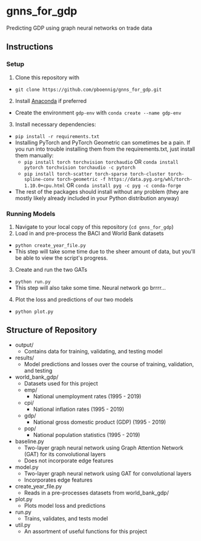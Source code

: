 # gnns_for_gdp
Predicting GDP using graph neural networks on trade data

## Instructions

### Setup
1. Clone this repository with
  - ```git clone https://github.com/pboennig/gnns_for_gdp.git```
2. Install [Anaconda](https://docs.conda.io/projects/conda/en/latest/user-guide/install/index.html) if preferred
  - Create the environment ```gdp-env``` with ```conda create --name gdp-env```
3. Install necessary dependencies:
  - ``` pip install -r requirements.txt ```
  - Installing PyTorch and PyTorch Geometric can sometimes be a pain. If you run into trouble installing them from the requirements.txt, just install them manually:
    - ```pip install torch torchvision torchaudio``` OR ```conda install pytorch torchvision torchaudio -c pytorch```
    -  ```pip install torch-scatter torch-sparse torch-cluster torch-spline-conv torch-geometric -f https://data.pyg.org/whl/torch-1.10.0+cpu.html``` OR ```conda install pyg -c pyg -c conda-forge```
  - The rest of the packages should install without any problem (they are mostly likely already included in your Python distribution anyway)

### Running Models
1. Navigate to your local copy of this repository (```cd gnns_for_gdp```)
2. Load in and pre-process the BACI and World Bank datasets
  - ```python create_year_file.py```
  - This step will take some time due to the sheer amount of data, but you'll be able to view the script's progress.
3. Create and run the two GATs
  - ```python run.py```
  - This step will also take some time. Neural network go brrrr...
4. Plot the loss and predictions of our two models
  - ```python plot.py```

## Structure of Repository
- output/
  - Contains data for training, validating, and testing model
- results/
  - Model predictions and losses over the course of training, validation, and testing
- world_bank_gdp/
  - Datasets used for this project
  - emp/
    - National unemployment rates (1995 - 2019)
  - cpi/
    - National inflation rates (1995 - 2019)
  - gdp/
    - National gross domestic product (GDP) (1995 - 2019)
  - pop/
    - National population statistics (1995 - 2019)
- baseline.py
  - Two-layer graph neural network using Graph Attention Network (GAT) for its convolutional layers
  - Does not incorporate edge features
- model.py
  - Two-layer graph neural network using GAT for convolutional layers
  - Incorporates edge features
- create_year_file.py
  - Reads in a pre-processes datasets from world_bank_gdp/
- plot.py
  - Plots model loss and predictions
- run.py
  - Trains, validates, and tests model
- util.py
  - An assortment of useful functions for this project
